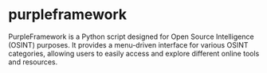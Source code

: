 # purpleframework
PurpleFramework is a Python script designed for Open Source Intelligence (OSINT) purposes. It provides a menu-driven interface for various OSINT categories, allowing users to easily access and explore different online tools and resources.
